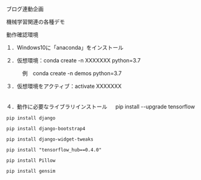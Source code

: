 ブログ連動企画

機械学習関連の各種デモ

動作確認環境


１．Windows10に「anaconda」をインストール


２．仮想環境：conda create -n XXXXXXX python=3.7

　　　例　conda create -n demos python=3.7

３．仮想環境をアクティブ：activate XXXXXXX

　    
４．動作に必要なライブラリインストール
　
	pip install --upgrade tensorflow
	
	pip install django
	
	pip install django-bootstrap4
	
	pip install django-widget-tweaks
	
	pip install "tensorflow_hub==0.4.0"
	
	pip install Pillow
	
	pip install gensim
	
	 
